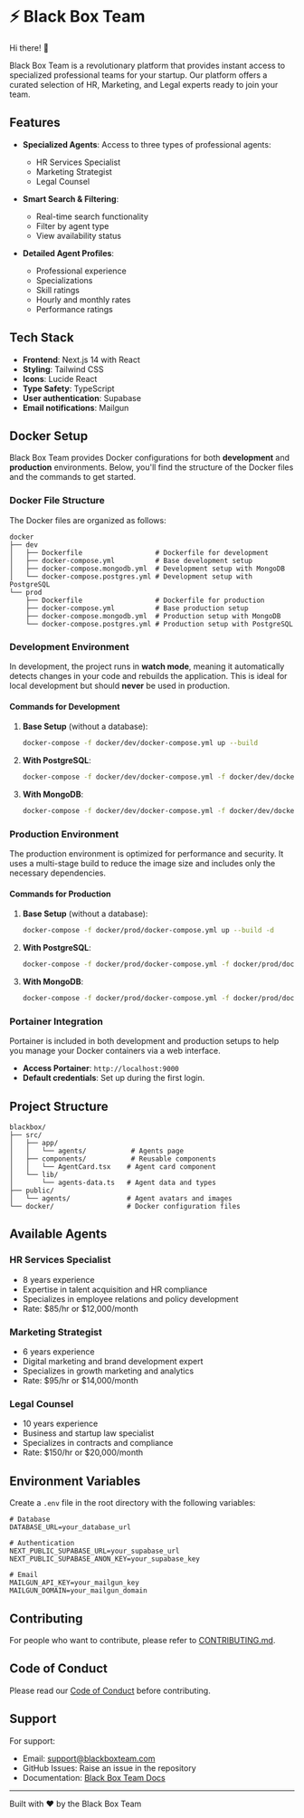 # ⚡ Black Box Team

Hi there! 👋

Black Box Team is a revolutionary platform that provides instant access to specialized professional teams for your startup. Our platform offers a curated selection of HR, Marketing, and Legal experts ready to join your team.

## Features

- **Specialized Agents**: Access to three types of professional agents:
  - HR Services Specialist
  - Marketing Strategist
  - Legal Counsel

- **Smart Search & Filtering**: 
  - Real-time search functionality
  - Filter by agent type
  - View availability status

- **Detailed Agent Profiles**:
  - Professional experience
  - Specializations
  - Skill ratings
  - Hourly and monthly rates
  - Performance ratings

## Tech Stack

- **Frontend**: Next.js 14 with React
- **Styling**: Tailwind CSS
- **Icons**: Lucide React
- **Type Safety**: TypeScript
- **User authentication**: Supabase
- **Email notifications**: Mailgun

## Docker Setup

Black Box Team provides Docker configurations for both **development** and **production** environments. Below, you'll find the structure of the Docker files and the commands to get started.

### Docker File Structure

The Docker files are organized as follows:

```
docker
├── dev
│   ├── Dockerfile                  # Dockerfile for development
│   ├── docker-compose.yml          # Base development setup
│   ├── docker-compose.mongodb.yml  # Development setup with MongoDB
│   └── docker-compose.postgres.yml # Development setup with PostgreSQL
└── prod
    ├── Dockerfile                  # Dockerfile for production
    ├── docker-compose.yml          # Base production setup
    ├── docker-compose.mongodb.yml  # Production setup with MongoDB
    └── docker-compose.postgres.yml # Production setup with PostgreSQL
```

### Development Environment

In development, the project runs in **watch mode**, meaning it automatically detects changes in your code and rebuilds the application. This is ideal for local development but should **never** be used in production.

#### Commands for Development

1. **Base Setup** (without a database):

   ```bash
   docker-compose -f docker/dev/docker-compose.yml up --build
   ```

2. **With PostgreSQL**:

   ```bash
   docker-compose -f docker/dev/docker-compose.yml -f docker/dev/docker-compose.postgres.yml up --build
   ```

3. **With MongoDB**:
   ```bash
   docker-compose -f docker/dev/docker-compose.yml -f docker/dev/docker-compose.mongodb.yml up --build
   ```

### Production Environment

The production environment is optimized for performance and security. It uses a multi-stage build to reduce the image size and includes only the necessary dependencies.

#### Commands for Production

1. **Base Setup** (without a database):

   ```bash
   docker-compose -f docker/prod/docker-compose.yml up --build -d
   ```

2. **With PostgreSQL**:

   ```bash
   docker-compose -f docker/prod/docker-compose.yml -f docker/prod/docker-compose.postgres.yml up --build -d
   ```

3. **With MongoDB**:
   ```bash
   docker-compose -f docker/prod/docker-compose.yml -f docker/prod/docker-compose.mongodb.yml up --build -d
   ```

### Portainer Integration

Portainer is included in both development and production setups to help you manage your Docker containers via a web interface.

- **Access Portainer**: `http://localhost:9000`
- **Default credentials**: Set up during the first login.

## Project Structure

```
blackbox/
├── src/
│   ├── app/
│   │   └── agents/           # Agents page
│   ├── components/           # Reusable components
│   │   └── AgentCard.tsx    # Agent card component
│   └── lib/
│       └── agents-data.ts   # Agent data and types
├── public/
│   └── agents/              # Agent avatars and images
└── docker/                  # Docker configuration files
```

## Available Agents

### HR Services Specialist
- 8 years experience
- Expertise in talent acquisition and HR compliance
- Specializes in employee relations and policy development
- Rate: $85/hr or $12,000/month

### Marketing Strategist
- 6 years experience
- Digital marketing and brand development expert
- Specializes in growth marketing and analytics
- Rate: $95/hr or $14,000/month

### Legal Counsel
- 10 years experience
- Business and startup law specialist
- Specializes in contracts and compliance
- Rate: $150/hr or $20,000/month

## Environment Variables

Create a `.env` file in the root directory with the following variables:

```env
# Database
DATABASE_URL=your_database_url

# Authentication
NEXT_PUBLIC_SUPABASE_URL=your_supabase_url
NEXT_PUBLIC_SUPABASE_ANON_KEY=your_supabase_key

# Email
MAILGUN_API_KEY=your_mailgun_key
MAILGUN_DOMAIN=your_mailgun_domain
```

## Contributing

For people who want to contribute, please refer to [CONTRIBUTING.md](CONTRIBUTING.md).

## Code of Conduct

Please read our [Code of Conduct](CODE_OF_CONDUCT.md) before contributing.

## Support

For support:
- Email: support@blackboxteam.com
- GitHub Issues: Raise an issue in the repository
- Documentation: [Black Box Team Docs](https://docs.blackboxteam.com)

---

Built with ❤️ by the Black Box Team
